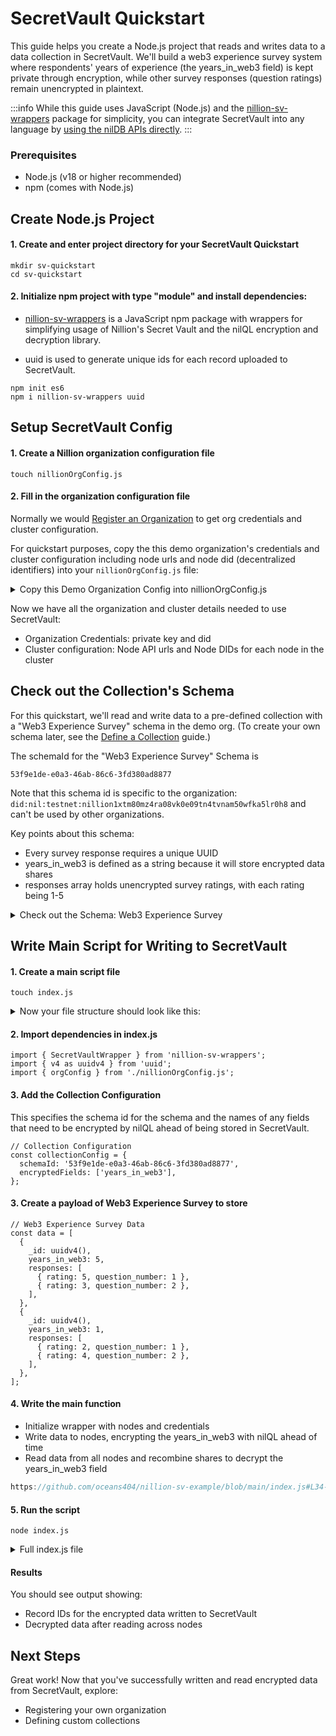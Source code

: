 # SecretVault Quickstart

This guide helps you create a Node.js project that reads and writes data to a data collection in SecretVault. We'll build a web3 experience survey system where respondents' years of experience (the years_in_web3 field) is kept private through encryption, while other survey responses (question ratings) remain unencrypted in plaintext.

:::info
While this guide uses JavaScript (Node.js) and the [nillion-sv-wrappers](https://github.com/NillionNetwork/nillion-sv-wrappers) package for simplicity, you can integrate SecretVault into any language by [using the nilDB APIs directly](/build/secret-vault#how-to-use-secretvault).
:::

### Prerequisites

- Node.js (v18 or higher recommended)
- npm (comes with Node.js)

## Create Node.js Project

#### 1. Create and enter project directory for your SecretVault Quickstart

```
mkdir sv-quickstart
cd sv-quickstart
```

#### 2. Initialize npm project with type "module" and install dependencies:

- [nillion-sv-wrappers](https://github.com/NillionNetwork/nillion-sv-wrappers) is a JavaScript npm package with wrappers for simplifying usage of Nillion's Secret Vault and the nilQL encryption and decryption library.

- uuid is used to generate unique ids for each record uploaded to SecretVault.

```
npm init es6
npm i nillion-sv-wrappers uuid
```

## Setup SecretVault Config

#### 1. Create a Nillion organization configuration file

```
touch nillionOrgConfig.js
```

#### 2. Fill in the organization configuration file

Normally we would [Register an Organization](/build/secretVault-secretDataAnalytics/access) to get org credentials and cluster configuration.

For quickstart purposes, copy the this demo organization's credentials and cluster configuration including node urls and node did (decentralized identifiers) into your `nillionOrgConfig.js` file:

<details>

<summary>Copy this Demo Organization Config into nillionOrgConfig.js</summary>

You can also look up cluster configuration values using the orgDid in the "Returning Org" section of the [SecretVault Organization Portal](https://secret-vault-registration.replit.app/).

```python reference showGithubLink
https://github.com/oceans404/nillion-sv-example/blob/main/nillionOrgConfig.js
```

</details>

Now we have all the organization and cluster details needed to use SecretVault:

- Organization Credentials: private key and did
- Cluster configuration: Node API urls and Node DIDs for each node in the cluster

## Check out the Collection's Schema

For this quickstart, we'll read and write data to a pre-defined collection with a "Web3 Experience Survey" schema in the demo org. (To create your own schema later, see the [Define a Collection](/build/secretVault-secretDataAnalytics/create-schema) guide.)

The schemaId for the "Web3 Experience Survey" Schema is

```
53f9e1de-e0a3-46ab-86c6-3fd380ad8877
```

Note that this schema id is specific to the organization: `did:nil:testnet:nillion1xtm80mz4ra08vk0e09tn4tvnam50wfka5lr0h8` and can't be used by other organizations.

Key points about this schema:

- Every survey response requires a unique UUID
- years_in_web3 is defined as a string because it will store encrypted data shares
- responses array holds unencrypted survey ratings, with each rating being 1-5

<details>

<summary>Check out the Schema: Web3 Experience Survey</summary>

```js reference showGithubLink
https://github.com/oceans404/nillion-sv-example/blob/main/schema.json
```

</details>

## Write Main Script for Writing to SecretVault

#### 1. Create a main script file

```
touch index.js
```

<details>
<summary>Now your file structure should look like this:</summary>
```
sv-quickstart/
├── node_modules
├── package.json          # Project dependencies and config
├── nillionOrgConfig.js   # Nillion credentials and node URLs
└── index.js              # Main script
```
</details>

#### 2. Import dependencies in index.js

```
import { SecretVaultWrapper } from 'nillion-sv-wrappers';
import { v4 as uuidv4 } from 'uuid';
import { orgConfig } from './nillionOrgConfig.js';
```

#### 3. Add the Collection Configuration

This specifies the schema id for the schema and the names of any fields that need to be encrypted by nilQL ahead of being stored in SecretVault.

```
// Collection Configuration
const collectionConfig = {
  schemaId: '53f9e1de-e0a3-46ab-86c6-3fd380ad8877',
  encryptedFields: ['years_in_web3'],
};
```

#### 3. Create a payload of Web3 Experience Survey to store

```
// Web3 Experience Survey Data
const data = [
  {
    _id: uuidv4(),
    years_in_web3: 5,
    responses: [
      { rating: 5, question_number: 1 },
      { rating: 3, question_number: 2 },
    ],
  },
  {
    _id: uuidv4(),
    years_in_web3: 1,
    responses: [
      { rating: 2, question_number: 1 },
      { rating: 4, question_number: 2 },
    ],
  },
];
```

#### 4. Write the main function

- Initialize wrapper with nodes and credentials
- Write data to nodes, encrypting the years_in_web3 with nilQL ahead of time
- Read data from all nodes and recombine shares to decrypt the years_in_web3 field

```js reference showGithubLink
https://github.com/oceans404/nillion-sv-example/blob/main/index.js#L34-L68
```

#### 5. Run the script

```
node index.js
```

<details>
<summary>Full index.js file</summary>
```js reference showGithubLink
https://github.com/oceans404/nillion-sv-example/blob/main/index.js
```
</details>

#### Results

You should see output showing:

- Record IDs for the encrypted data written to SecretVault
- Decrypted data after reading across nodes

## Next Steps

Great work! Now that you've successfully written and read encrypted data from SecretVault, explore:

- Registering your own organization
- Defining custom collections
